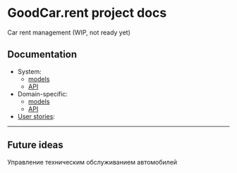 # GoodCar.rent project docs

Car rent management  (WIP, not ready yet)

## Documentation

* System: 
    * [models](system/system-models.md)
    * [API](system/system-api.md)
* Domain-specific:
    * [models](domain-specific/domain-models.md)
    * [API](domain-specific/domain-api.md)
* [User stories](user-stories/user-stories.md): 
    
----

## Future ideas

Управление техническим обслуживанием автомобилей
